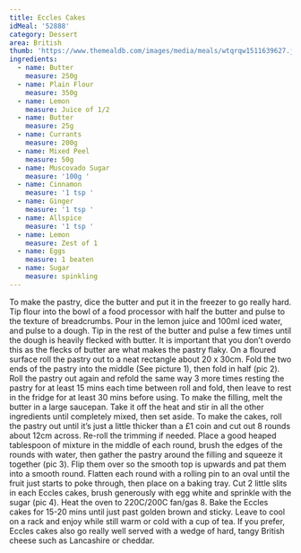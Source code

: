 ```yaml
---
title: Eccles Cakes
idMeal: '52888'
category: Dessert
area: British
thumb: 'https://www.themealdb.com/images/media/meals/wtqrqw1511639627.jpg'
ingredients:
  - name: Butter
    measure: 250g
  - name: Plain Flour
    measure: 350g
  - name: Lemon
    measure: Juice of 1/2
  - name: Butter
    measure: 25g
  - name: Currants
    measure: 200g
  - name: Mixed Peel
    measure: 50g
  - name: Muscovado Sugar
    measure: '100g '
  - name: Cinnamon
    measure: '1 tsp '
  - name: Ginger
    measure: '1 tsp '
  - name: Allspice
    measure: '1 tsp '
  - name: Lemon
    measure: Zest of 1
  - name: Eggs
    measure: 1 beaten
  - name: Sugar
    measure: spinkling
---
```

To make the pastry, dice the butter and put it in the freezer to go really hard. Tip flour into the bowl of a food processor with half the butter and pulse to the texture of breadcrumbs. Pour in the lemon juice and 100ml iced water, and pulse to a dough. Tip in the rest of the butter and pulse a few times until the dough is heavily flecked with butter. It is important that you don’t overdo this as the flecks of butter are what makes the pastry flaky.
On a floured surface roll the pastry out to a neat rectangle about 20 x 30cm. Fold the two ends of the pastry into the middle (See picture 1), then fold in half (pic 2). Roll the pastry out again and refold the same way 3 more times resting the pastry for at least 15 mins each time between roll and fold, then leave to rest in the fridge for at least 30 mins before using.
To make the filling, melt the butter in a large saucepan. Take it off the heat and stir in all the other ingredients until completely mixed, then set aside.
To make the cakes, roll the pastry out until it’s just a little thicker than a £1 coin and cut out 8 rounds about 12cm across. Re-roll the trimming if needed. Place a good heaped tablespoon of mixture in the middle of each round, brush the edges of the rounds with water, then gather the pastry around the filling and squeeze it together (pic 3). Flip them over so the smooth top is upwards and pat them into a smooth round. Flatten each round with a rolling pin to an oval until the fruit just starts to poke through, then place on a baking tray. Cut 2 little slits in each Eccles cakes, brush generously with egg white and sprinkle with the sugar (pic 4).
Heat the oven to 220C/200C fan/gas 8. Bake the Eccles cakes for 15-20 mins until just past golden brown and sticky. Leave to cool on a rack and enjoy while still warm or cold with a cup of tea. If you prefer, Eccles cakes also go really well served with a wedge of hard, tangy British cheese such as Lancashire or cheddar.
